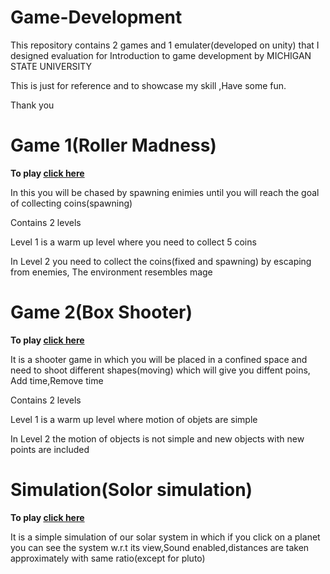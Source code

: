 # Game-Development
This repository contains 2 games and 1 emulater(developed on unity) that I designed evaluation for Introduction to game development by MICHIGAN STATE UNIVERSITY
<p>This is just for reference and to showcase my skill ,Have some fun.</p>
<p>Thank you</p>  

# Game 1(Roller Madness)
<p><b>To play <a href = "https://htmlpreview.github.io/?https://github.com/satoru2001/Game-Development/blob/master/Roller_madness_Build/index.html">click here</a></b></p>
<p>In this you will be chased by spawning enimies until you will reach the goal of collecting coins(spawning)</p>
<p> Contains 2 levels </p>
<p> Level 1 is a warm up level where you need to collect 5 coins</p>
<p> In Level 2 you need to collect the coins(fixed and spawning) by escaping from enemies, The environment resembles mage </p>


# Game 2(Box Shooter)
<p><b>To play <a href = "https://htmlpreview.github.io/?https://github.com/satoru2001/Game-Development/blob/master/Box_shooter_Build/index.html">click here</a></b></p>
<p>It is a shooter game in which you will be placed in a confined space and need to shoot different shapes(moving) which will give you diffent poins, Add time,Remove time</p>
<p> Contains 2 levels </p>
<p> Level 1 is a warm up level where motion of objets are simple</p>
<p> In Level 2 the motion of objects is not simple and new objects with new points are included</p>


# Simulation(Solor simulation)
<p><b>To play <a href = "https://htmlpreview.github.io/?https://github.com/satoru2001/Game-Development/blob/master/Solar_simulation_Build/index.html">click here</a></b></p>
<p>It is a simple simulation of our solar system in which if you click on a planet you can see the system w.r.t its view,Sound enabled,distances are taken approximately with same ratio(except for pluto)</p>
